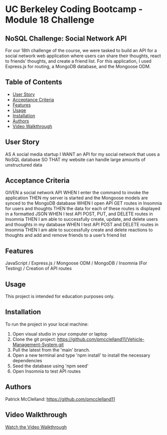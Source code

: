 # UC Berkeley Coding Bootcamp - Module 18 Challenge
## NoSQL Challenge: Social Network API
For our 18th challenge of the course, we were tasked to build an API for a social network web application where users can share their thoughts, react to friends’ thoughts, and create a friend list. For this application, I used Express.js for routing, a MongoDB database, and the Mongoose ODM.

## Table of Contents 
- [User Story](#user-story)
- [Acceptance Criteria](#acceptance-criteria)
- [Features](#features)
- [Usage](#usage)
- [Installation](#installation)
- [Authors](#authors)
- [Video Walkthrough](#video-walkthrough)

## User Story
AS A social media startup
I WANT an API for my social network that uses a NoSQL database
SO THAT my website can handle large amounts of unstructured data

## Acceptance Criteria
GIVEN a social network API
WHEN I enter the command to invoke the application
THEN my server is started and the Mongoose models are synced to the MongoDB database
WHEN I open API GET routes in Insomnia for users and thoughts
THEN the data for each of these routes is displayed in a formatted JSON
WHEN I test API POST, PUT, and DELETE routes in Insomnia
THEN I am able to successfully create, update, and delete users and thoughts in my database
WHEN I test API POST and DELETE routes in Insomnia
THEN I am able to successfully create and delete reactions to thoughts and add and remove friends to a user’s friend list

## Features
JavaScript / Express.js / Mongoose ODM / MongoDB / Insomnia (For Testing) / Creation of API routes

## Usage
This project is intended for education purposes only.

## Installation
To run the project in your local machine:

1. Open visual studio in your computer or laptop
2. Clone the git project: https://github.com/pmcclelland11/Vehicle-Management-System.git
3. Pull the latest from the 'main' branch.
4. Open a new terminal and type 'npm install' to install the necessary dependencies
5. Seed the database using 'npm seed'
6. Open Insomnia to test API routes

## Authors
Patrick McClelland: https://github.com/pmcclelland11

## Video Walkthrough
[Watch the Video Walkthrough](https://www.youtube.com/watch?v=pQ4Ei-q0yao)
